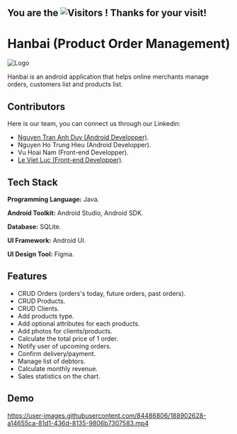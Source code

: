 ## You are the  ![Visitors](https://api.visitorbadge.io/api/visitors?path=https%3A%2F%2Fgithub.com%2FAnhduygit%2FHanbai&countColor=%230096ff&style=flat) ! Thanks for your visit!



# Hanbai (Product Order Management)

![Logo](https://user-images.githubusercontent.com/84486806/188899027-bf3eac0a-37cf-4101-a71c-2586e3e4fd86.png)

Hanbai is an android application that helps online merchants manage orders, customers list and products list.



## Contributors
Here is our team, you can connect us through our Linkedin:
- [Nguyen Tran Anh Duy (Android Developper)](https://www.linkedin.com/in/duy-nguyen-tran-anh/).
- Nguyen Ho Trung Hieu (Android Developper).
- Vu Hoai Nam (Front-end Developper).
- [Le Viet Luc (Front-end Developper)](https://www.linkedin.com/in/luc-le-377496231/).


## Tech Stack

**Programming Language:** Java.

**Android Toolkit:** Android Studio, Android SDK.

**Database:** SQLite.

**UI Framework:** Android UI.

**UI Design Tool:** Figma.


## Features

- CRUD Orders (orders's today, future orders, past orders).
- CRUD Products.
- CRUD Clients.
- Add products type.
- Add optional attributes for each products.
- Add photos for clients/products.
- Calculate the total price of 1 order.
- Notify user of upcoming orders.
- Confirm delivery/payment.
- Manage list of debtors.
- Calculate monthly revenue.
- Sales statistics on the chart.

## Demo

https://user-images.githubusercontent.com/84486806/188902628-a14655ca-81d1-436d-8135-9806b7307583.mp4


